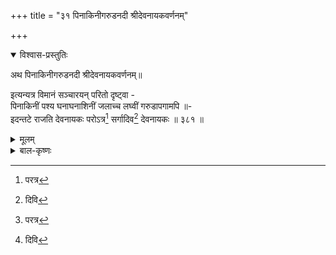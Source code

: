 +++
title = "३१ पिनाकिनीगरुडनदी श्रीदेवनायकवर्णनम्"

+++

<details open><summary>विश्वास-प्रस्तुतिः</summary>

अथ पिनाकिनीगरुडनदी श्रीदेवनायकवर्णनम्॥

इत्यन्यत्र विमानं सञ्चारयन् परितो दृष्ट्वा -   
पिनाकिनीं पश्य घनाघनाशिनीं जलाच्च लघ्वीं गरुडापगामपि ॥-   
इदन्तटे राजति देवनायकः परोऽत्र[^488] सर्गादिव[^489] देवनायकः ॥ ३८१ ॥

[^488]:
     परत्र


[^489]:
     दिवि
</details>

<details><summary>मूलम्</summary>

अथ पिनाकिनीगरुडनदी श्रीदेवनायकवर्णनम्॥

इत्यन्यत्र विमानं सञ्चारयन् परितो दृष्ट्वा -   
पिनाकिनीं पश्य घनाघनाशिनीं जलाच्च लघ्वीं गरुडापगामपि ॥-   
इदन्तटे राजति देवनायकः परोऽत्र[^488] सर्गादिव[^489] देवनायकः ॥ ३८१ ॥

[^488]:
     परत्र


[^489]:
     दिवि
</details>

<details><summary>बाल-कृष्णः</summary>

इदानीं पिनाकिनी- गरुडनद्योरधिपतिं देवनायकाभिधं भगवन्तं वर्णयति - पिनाकिनीमिति । घनानि बहूनि च यानि अघानि पापानि तेषां नाशिनीं जलाद् लध्वीम् अल्पां, स्वल्पजलामिति यावत् । पिनाकिनीम् एतन्नामिकां नदीं पश्य अवलोकय । तथा गरुडापगां नाम नदीमपि पश्य । किं वा एतयोरेतावन्माहात्म्यं यद्द्रष्टव्यम् इत्याकाङ्क्षायामाह — इदन्तट इतिम् । एतयोः पिनाकिनी - गरुडनद्योस्तटे तीरे, सर्गात् प्राकृतप्रपञ्चात् परत्र इव परत एव तस्मादलिप्त इत्यर्थः । अत्र इवेति निश्चये । तत्त्वत एव प्रपञ्चात् परत्र वर्तमाने भगवति उत्प्रेक्षादेरसम्भवात् । देवनायकः एतन्नामा कः परमात्मा विष्णुः " को ब्रह्मणि समीरात्म-यम- दक्षेषु भास्करे । मयूरेऽग्नौ च पुंसि " इति मेदिनी । देवनाय क्रीडार्थं राजति शोभते । भगवन्निवासाद्दर्शनीयमिदं स्थलमिति भावः ॥ ३८१ ॥
</details>



